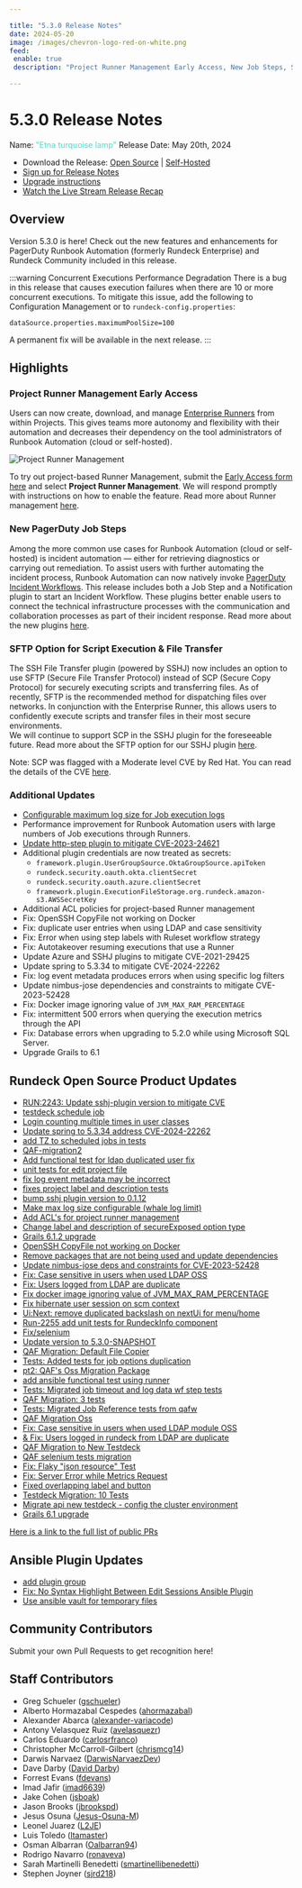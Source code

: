 ```yaml
---

title: "5.3.0 Release Notes"
date: 2024-05-20
image: /images/chevron-logo-red-on-white.png
feed:
 enable: true
 description: "Project Runner Management Early Access, New Job Steps, SFTP for file transfers"

---
```


# 5.3.0 Release Notes

Name: <span style="color: turquoise"><span class="glyphicon glyphicon-lamp"></span> "Etna turquoise lamp"</span>
Release Date: May 20th, 2024

- Download the Release: [Open Source](https://www.rundeck.com/community-downloads/5.3.0) | [Self-Hosted](https://www.rundeck.com/enterprise-downloads/5.3.0)
- [Sign up for Release Notes](https://www.rundeck.com/release-notes-signup)
- [Upgrade instructions](/upgrading/)
- [Watch the Live Stream Release Recap](https://www.youtube.com/live/HDOnqXi6cS0?si=igWP0LG5S4SRzFnn)

<VidStack src="youtube/HDOnqXi6cS0"/>

## Overview

Version 5.3.0 is here! Check out the new features and enhancements for PagerDuty Runbook Automation (formerly Rundeck Enterprise) and Rundeck Community included in this release.

:::warning Concurrent Executions Performance Degradation
There is a bug in this release that causes execution failures when there are 10 or more concurrent executions. 
To mitigate this issue, add the following to Configuration Management or to `rundeck-config.properties`:
```
dataSource.properties.maximumPoolSize=100
```
A permanent fix will be available in the next release.
:::

## Highlights

### Project Runner Management Early Access
Users can now create, download, and manage [Enterprise Runners](/administration/runner/index.md) from within Projects. 
This gives teams more autonomy and flexibility with their automation and decreases their dependency on the tool administrators of Runbook Automation (cloud or self-hosted).

![Project Runner Management](/assets/img/project-runner-management.gif)<br>

To try out project-based Runner Management, submit the [Early Access form here](https://www.pagerduty.com/early-access/) and select **Project Runner Management**.  We will respond promptly with instructions on how to enable the feature. Read more about Runner management [here](/administration/runner/runner-management/managing-runners).

### New PagerDuty Job Steps
Among the more common use cases for Runbook Automation (cloud or self-hosted) is incident automation — either for retrieving diagnostics or carrying out remediation. To assist users with further automating the incident process, Runbook Automation can now natively invoke [PagerDuty Incident Workflows](https://support.pagerduty.com/docs/incident-workflows). 
This release includes both a Job Step and a Notification plugin to start an Incident Workflow. 
These plugins better enable users to connect the technical infrastructure processes with the communication and collaboration processes as part of their incident response.
Read more about the new plugins [here](/manual/plugins/pagerduty-plugins-overview.md).

### SFTP Option for Script Execution & File Transfer
The SSH File Transfer plugin (powered by SSHJ) now includes an option to use SFTP (Secure File Transfer Protocol) instead of SCP (Secure Copy Protocol) for securely executing scripts and transferring files.  As of recently, SFTP is the recommended method for dispatching files over networks.  In conjunction with the Enterprise Runner, this allows users to confidently execute scripts and transfer files in their most secure environments.  
We will continue to support SCP in the SSHJ plugin for the foreseeable future.  Read more about the SFTP option for our SSHJ plugin [here](/manual/projects/node-execution/ssh.md#sftp-file-copier).

Note: SCP was flagged with a Moderate level CVE by Red Hat. You can read the details of the CVE [here](https://access.redhat.com/security/cve/cve-2020-15778).

### Additional Updates

* [Configurable maximum log size for Job execution logs](/administration/configuration/config-file-reference.md#execution-log-settings)
* Performance improvement for Runbook Automation users with large numbers of Job executions through Runners.
* [Update http-step plugin to mitigate CVE-2023-24621](https://github.com/rundeck-plugins/http-step/pull/29)
* Additional plugin credentials are now treated as secrets:
  * `framework.plugin.UserGroupSource.OktaGroupSource.apiToken`
  * `rundeck.security.oauth.okta.clientSecret`
  * `rundeck.security.oauth.azure.clientSecret`
  * `framework.plugin.ExecutionFileStorage.org.rundeck.amazon-s3.AWSSecretKey`
* Additional ACL policies for project-based Runner management
* Fix: OpenSSH CopyFile not working on Docker
* Fix: duplicate user entries when using LDAP and case sensitivity
* Fix: Error when using step labels with Ruleset workflow strategy
* Fix: Autotakeover resuming executions that use a Runner
* Update Azure and SSHJ plugins to mitigate CVE-2021-29425
* Update spring to 5.3.34 to mitigate CVE-2024-22262
* Fix: log event metadata produces errors when using specific log filters
* Update nimbus-jose dependencies and constraints to mitigate CVE-2023-52428
* Fix: Docker image ignoring value of `JVM_MAX_RAM_PERCENTAGE`
* Fix: intermittent 500 errors when querying the execution metrics through the API
* Fix: Database errors when upgrading to 5.2.0 while using Microsoft SQL Server.
* Upgrade Grails to 6.1 



## Rundeck Open Source Product Updates

* [RUN:2243: Update sshj-plugin version to mitigate CVE](https://github.com/rundeck/rundeck/pull/9108)
* [testdeck schedule job](https://github.com/rundeck/rundeck/pull/9106)
* [Login counting multiple times in user classes](https://github.com/rundeck/rundeck/pull/9105)
* [Update spring to 5.3.34 address CVE-2024-22262](https://github.com/rundeck/rundeck/pull/9095)
* [add TZ to scheduled jobs in tests](https://github.com/rundeck/rundeck/pull/9092)
* [QAF-migration2](https://github.com/rundeck/rundeck/pull/9088)
* [Add functional test for ldap duplicated user fix](https://github.com/rundeck/rundeck/pull/9087)
* [unit tests for edit project file](https://github.com/rundeck/rundeck/pull/9084)
* [fix log event metadata may be incorrect](https://github.com/rundeck/rundeck/pull/9081)
* [fixes project label and description tests](https://github.com/rundeck/rundeck/pull/9077)
* [bump sshj plugin version to 0.1.12](https://github.com/rundeck/rundeck/pull/9076)
* [Make max log size configurable (whale log limit)](https://github.com/rundeck/rundeck/pull/9074)
* [Add ACL&#39;s for project runner management](https://github.com/rundeck/rundeck/pull/9073)
* [Change label and description of secureExposed option type](https://github.com/rundeck/rundeck/pull/9069)
* [Grails 6.1.2 upgrade](https://github.com/rundeck/rundeck/pull/9068)
* [OpenSSH CopyFile not working on Docker](https://github.com/rundeck/rundeck/pull/9067)
* [Remove packages that are not being used and update dependencies](https://github.com/rundeck/rundeck/pull/9064)
* [Update nimbus-jose deps and constraints for CVE-2023-52428](https://github.com/rundeck/rundeck/pull/9063)
* [Fix: Case sensitive in users when used LDAP OSS](https://github.com/rundeck/rundeck/pull/9062)
* [Fix: Users logged from LDAP are duplicate](https://github.com/rundeck/rundeck/pull/9059)
* [Fix docker image ignoring value of JVM_MAX_RAM_PERCENTAGE](https://github.com/rundeck/rundeck/pull/9052)
* [Fix hibernate user session on scm context](https://github.com/rundeck/rundeck/pull/9050)
* [Ui:Next: remove duplicated backslash on nextUi for menu/home](https://github.com/rundeck/rundeck/pull/9049)
* [Run-2255 add unit tests for RundeckInfo component](https://github.com/rundeck/rundeck/pull/9048)
* [Fix/selenium](https://github.com/rundeck/rundeck/pull/9047)
* [Update version to 5.3.0-SNAPSHOT](https://github.com/rundeck/rundeck/pull/9036)
* [QAF Migration: Default File Copier](https://github.com/rundeck/rundeck/pull/9030)
* [Tests: Added tests for job options duplication](https://github.com/rundeck/rundeck/pull/9025)
* [pt2: QAF&#39;s Oss Migration Package](https://github.com/rundeck/rundeck/pull/9024)
* [add ansible functional test using runner](https://github.com/rundeck/rundeck/pull/9023)
* [Tests: Migrated job timeout and log data wf step tests](https://github.com/rundeck/rundeck/pull/9022)
* [QAF Migration: 3 tests](https://github.com/rundeck/rundeck/pull/9021)
* [Tests: Migrated Job Reference tests from qafw](https://github.com/rundeck/rundeck/pull/9018)
* [QAF Migration Oss](https://github.com/rundeck/rundeck/pull/9017)
* [Fix: Case sensitive in users when used LDAP module OSS ](https://github.com/rundeck/rundeck/pull/9016)
* [&amp; Fix: Users logged in rundeck from LDAP are duplicate ](https://github.com/rundeck/rundeck/pull/9015)
* [QAF Migration to New Testdeck](https://github.com/rundeck/rundeck/pull/9007)
* [QAF selenium tests migration](https://github.com/rundeck/rundeck/pull/8997)
* [Fix: Flaky &quot;json resource&quot; Test](https://github.com/rundeck/rundeck/pull/8971)
* [Fix: Server Error while Metrics Request](https://github.com/rundeck/rundeck/pull/8969)
* [Fixed overlapping label and button](https://github.com/rundeck/rundeck/pull/8950)
* [Testdeck Migration: 10 Tests](https://github.com/rundeck/rundeck/pull/8901)
* [Migrate api new testdeck - config the cluster environment](https://github.com/rundeck/rundeck/pull/8844)
* [Grails 6.1 upgrade](https://github.com/rundeck/rundeck/pull/8665)


[Here is a link to the full list of public PRs](https://github.com/rundeck/rundeck/pulls?q=is%3Apr+milestone%3A5.3.0+is%3Aclosed)

## Ansible Plugin Updates
* [add plugin group](https://github.com/rundeck-plugins/ansible-plugin/pull/355)
* [Fix: No Syntax Highlight Between Edit Sessions Ansible Plugin](https://github.com/rundeck-plugins/ansible-plugin/pull/354)
* [Use ansible vault for temporary files](https://github.com/rundeck-plugins/ansible-plugin/pull/352)




## Community Contributors

Submit your own Pull Requests to get recognition here!

## Staff Contributors

* Greg Schueler ([gschueler](https://github.com/gschueler))
* Alberto Hormazabal Cespedes ([ahormazabal](https://github.com/ahormazabal))
* Alexander Abarca ([alexander-variacode](https://github.com/alexander-variacode))
* Antony Velasquez Ruiz ([avelasquezr](https://github.com/avelasquezr))
* Carlos Eduardo ([carlosrfranco](https://github.com/carlosrfranco))
* Christopher McCarroll-Gilbert ([chrismcg14](https://github.com/chrismcg14))
* Darwis Narvaez ([DarwisNarvaezDev](https://github.com/DarwisNarvaezDev))
* Dave Darby ([David Darby](https://github.com/ddarby-hike))
* Forrest Evans ([fdevans](https://github.com/fdevans))
* Imad Jafir ([imad6639](https://github.com/imad6639))
* Jake Cohen ([jsboak](https://github.com/jsboak))
* Jason Brooks ([jbrookspd](https://github.com/jbrookspd))
* Jesus Osuna ([Jesus-Osuna-M](https://github.com/Jesus-Osuna-M))
* Leonel Juarez ([L2JE](https://github.com/L2JE))
* Luis Toledo ([ltamaster](https://github.com/ltamaster))
* Osman Albarran ([Oalbarran94](https://github.com/Oalbarran94))
* Rodrigo Navarro ([ronaveva](https://github.com/ronaveva))
* Sarah Martinelli Benedetti ([smartinellibenedetti](https://github.com/smartinellibenedetti))
* Stephen Joyner ([sjrd218](https://github.com/sjrd218))

